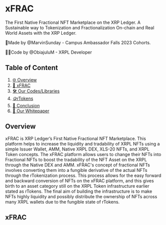 # xFRAC
The First Native Fractional NFT Marketplace on the XRP Ledger.
A Sustainable way to Tokenization and Fractionalization On-chain and Real World Assets with the XRP Ledger.

📝Made by @MarvinSunday - Campus Ambassador Falls 2023 Cohorts.

🧑‍💻Code by @ObiajuluM - XRPL Developer

## Table of Content
1. [🌐 Overview](#overview)
2. [💱 xFRAC](#xfrac)
3. [🛠 Our Codes/Libraries](#our-codes/libraries)
4. [🪙rTokens](#rtokens)
5. [📝 Conclusion](#conclusion)
6. [📃 Our Whitepaper ](https://xfrac.gitbook.io/the-rpaper-1/)

<a name="overview"></a>
## Overview
xFRAC is XRP Ledger’s First Native Fractional NFT Marketplace. This platform helps to increase the liquidity and tradability of XRPL NFTs using a simple Issuer Wallet, AMM, Native XRPL DEX, XLS-20 NFTs, and XRPL Token concepts. The xFRAC platform allows users to change their NFTs into Fractional NFTs to boost the tradability of the NFT Asset on the XRPL through the Native DEX and AMM. xFRAC's concept of fractional NFTs involves converting them into a fungible derivative of the actual NFTs through the rTokenization process. This process allows for the easy forward and backward conversion of NFTs on the xFRAC platform, and this gives birth to an asset category still on the XRPL Token infrastructure earlier stated as rTokens. The final aim of building the infrastructure is to make NFTs highly liquidity and possibly distribute the ownership of NFTs across many XRPL wallets due to the fungible state of rTokens.

<a name= "xfrac"></a>
## xFRAC 
